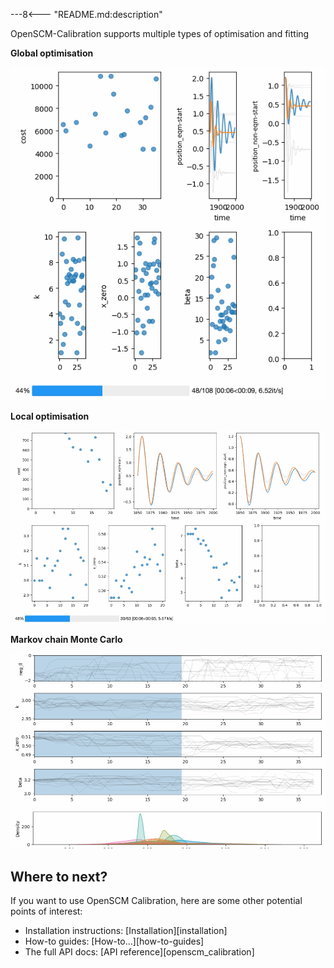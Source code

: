 ---8<--- "README.md:description"

OpenSCM-Calibration supports multiple types of optimisation and fitting

**Global optimisation**

![global-optimisation-demo](_static/gifs/global-optimisation-demo.gif)

**Local optimisation**

![local-optimisation-demo](_static/gifs/local-optimisation-demo.gif)

**Markov chain Monte Carlo**

![mcmc-demo](_static/gifs/mcmc-demo.gif)

## Where to next?

If you want to use OpenSCM Calibration,
here are some other potential points of interest:

- Installation instructions: [Installation][installation]
- How-to guides: [How-to...][how-to-guides]
- The full API docs: [API reference][openscm_calibration]
